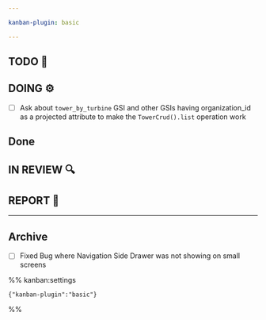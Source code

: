 ```yaml
---

kanban-plugin: basic

---
```


## TODO 💭



## DOING ⚙️

- [ ] Ask about `tower_by_turbine` GSI and other GSIs having organization_id as a projected attribute to make the `TowerCrud().list` operation work


## Done



## IN REVIEW 🔍



## REPORT 📎



***

## Archive

- [ ] Fixed Bug where Navigation Side Drawer was not showing on small screens

%% kanban:settings
```
{"kanban-plugin":"basic"}
```
%%